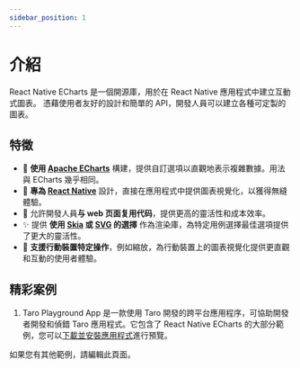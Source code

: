 ```yaml
---
sidebar_position: 1
---
```


# 介紹

React Native ECharts 是一個開源庫，用於在 React Native 應用程式中建立互動式圖表。 憑藉使用者友好的設計和簡單的 API，開發人員可以建立各種可定製的圖表。

## 特徵
- 🎨 **使用 [Apache ECharts](https://github.com/apache/echarts)** 構建，提供自訂選項以直觀地表示複雜數據。用法與 ECharts 幾乎相同。
- 📱 **專為 [React Native](https://reactnative.dev/)** 設計，直接在應用程式中提供圖表視覺化，以獲得無縫體驗。
- 🚀 允許開發人員**与 web 页面复用代码**，提供更高的靈活性和成本效率。
- ✨ 提供 **使用 [Skia](https://github.com/shopify/react-native-skia) 或 [SVG](https://github.com/software-mansion/react-native-svg) 的選擇** 作為渲染庫，為特定用例選擇最佳選項提供了更大的靈活性。
- 🤳 **支援行動裝置特定操作**，例如縮放，為行動裝置上的圖表視覺化提供更直觀和互動的使用者體驗。

## 精彩案例

1. Taro Playground App 是一款使用 Taro 開發的跨平台應用程序，可協助開發者開發和偵錯 Taro 應用程式。它包含了 React Native ECharts 的大部分範例，您可以[下載並安裝應用程式](https://github.com/wuba/taro-playground/releases)進行預覽。

如果您有其他範例，請編輯此頁面。

